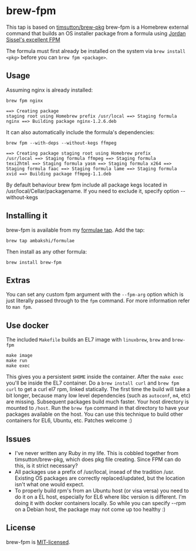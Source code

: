 # brew-fpm

This tap is based on [timsutton/brew-pkg](https://github.com/timsutton/brew-pkg)
brew-fpm is a Homebrew external command that builds an OS installer package from a formula using [Jordan Sissel's excellent FPM](https://github.com/jordansissel/fpm)

The formula must first already be installed on the system via `brew install <pkg>` before you can `brew fpm <package>`.

## Usage

Assuming nginx is already installed:

`brew fpm nginx`
<code><pre>==> Creating package staging root using Homebrew prefix /usr/local
==> Staging formula nginx
==> Building package nginx-1.2.6.deb</pre></code>

It can also automatically include the formula's dependencies:

`brew fpm --with-deps --without-kegs ffmpeg`
<code><pre>==> Creating package staging root using Homebrew prefix /usr/local
==> Staging formula ffmpeg
==> Staging formula texi2html
==> Staging formula yasm
==> Staging formula x264
==> Staging formula faac
==> Staging formula lame
==> Staging formula xvid
==> Building package ffmpeg-1.1.deb</pre></code>

By default behaviour brew fpm include all package kegs located in /usr/local/Cellar/packagename. If you need to exclude it, specify option --without-kegs

## Installing it

brew-fpm is available from my [formulae tap](https://github.com/ambakshi/homebrew-formulae). Add the tap:

`brew tap ambakshi/formulae`

Then install as any other formula:

`brew install brew-fpm`

## Extras

You can set any custom fpm argument with the `--fpm-arg` option which is just literally passed through to the `fpm` command.
For more information refer to `man fpm`.

## Use docker

The included `Makefile` builds an EL7 image with `linuxbrew`, `brew` and `brew-fpm`

```
make image
make run
make exec
```

This gives you a persistent `$HOME` inside the container. After the `make exec` you'll be inside the EL7 container. Do a
`brew install curl` and `brew fpm curl` to get a curl el7 rpm, linked statically. The first time the build will take a
bit longer, because many low level dependencies (such as `autoconf`, `m4`, etc) are missing. Subsequent packages build
much faster. Your host directory is mounted to `/host`. Run the `brew fpm` command in that directory to have your packages
available on the host. You can use this technique to build other containers for EL6, Ubuntu, etc. Patches welcome :)

## Issues

* I've never written any Ruby in my life. This is cobbled together from timsutton/brew-pkg, which does pkg file creating. Since FPM can do this, is it strict necessary?
* All packages use a prefix of /usr/local, insead of the tradition /usr. Existing OS packages are correctly replaced/updated, but the location isn't what one would expect.
* To properly build rpm's from an Ubuntu host (or visa versa) you need to do it on a EL host, especially for EL6 where libc version is different. I'm doing it with docker containers locally. So while you can specify --rpm on a Debian host, the package may not come up too healthy :)

## License

brew-fpm is [MIT-licensed](https://github.com/ambakshi/brew-fpm/blob/master/LICENSE.md).
